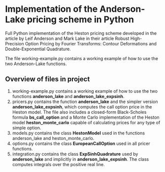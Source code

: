 # Implementation of the Anderson-Lake pricing scheme in Python
Full Python implementation of the Heston pricing scheme developed in the article by Leif Anderson and Mark Lake in their article Robust High-Precision Option Pricing by Fourier Transforms: Contour Deformations and Double-Exponential Quadrature.

The file working-example.py contains a working example of how to use the two Anderson-Lake functions.
## Overview of files in project
1. working-example.py contains a working example of how to use the two functions **anderson_lake** and **anderson_lake_expsinh**.
2. pricers.py contains the function **anderson_lake** and the simpler version **anderson_lake_expsinh**, which computes the call option price in the Heston model. 
The file also includes a closed-form Black-Scholes formula **bs_call_option** and a Monte Carlo implementation of the Heston model **heston_monte_carlo** capable of calculating prices for any type of simple option.
3. models.py contains the class **HestonModel** used in the functions anderson_lake and heston_monte_carlo. 
4. options.py contains the class **EuropeanCallOption** used in all pricer functions.
5. integration.py contains the class **ExpSinhQuadrature** used by **anderson_lake** and implicitly in **anderson_lake_expsinh**. The class computes integrals over the positive real line.
